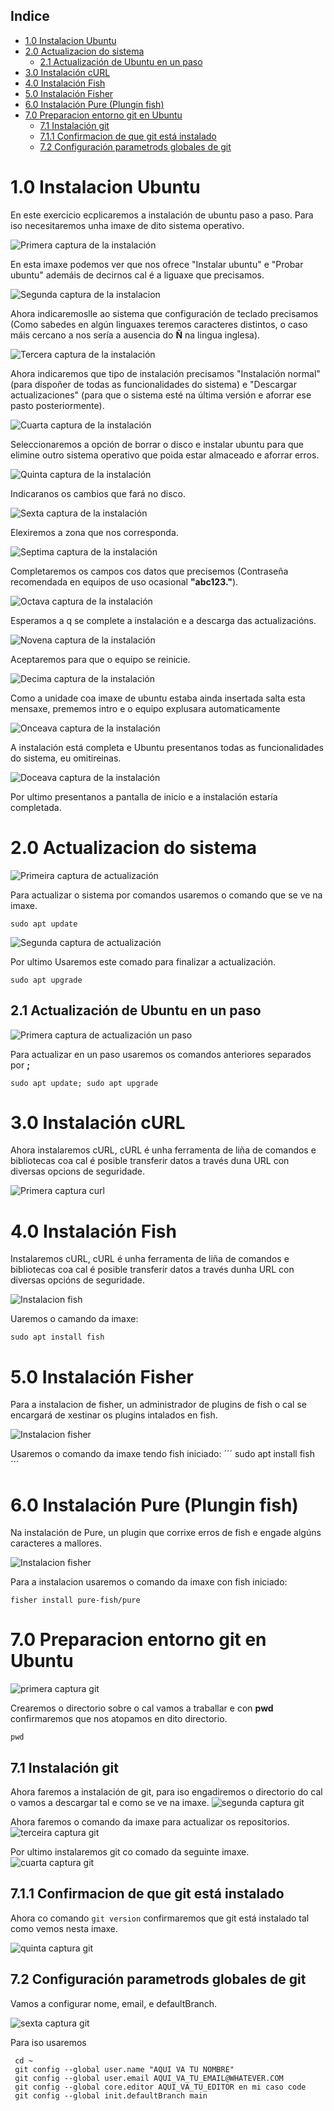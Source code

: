 ## Indice

- [1.0 Instalacion Ubuntu](#10-instalacion-ubuntu)
- [2.0 Actualizacion do sistema](#20-actualizacion-do-sistema)
  - [2.1 Actualización de Ubuntu en un paso](#21-actualización-de-ubuntu-en-un-paso)
- [3.0 Instalación cURL](#30-instalación-curl)
- [4.0 Instalación Fish](#40-instalación-fish)
- [5.0 Instalación Fisher](#50-instalación-fisher)
- [6.0 Instalación Pure (Plungin fish)](#60-instalación-pure-plungin-fish)
- [7.0 Preparacion entorno git en Ubuntu](#70-preparacion-entorno-git-en-ubuntu)
  - [7.1 Instalación git](#71-instalación-git)
  - [7.1.1 Confirmacion de que git está instalado](#711-confirmacion-de-que-git-está-instalado)
  - [7.2 Configuración parametrods globales de git](#72-configuración-parametrods-globales-de-git)

# 1.0 Instalacion Ubuntu

En este exercicio ecplicaremos a instalación de ubuntu paso a paso. Para iso necesitaremos unha imaxe de dito sistema operativo.

![Primera captura de la instalación](./capturas%20ubuntu/Captura1.PNG)

En esta imaxe podemos ver que nos ofrece "Instalar ubuntu" e "Probar ubuntu" ademáis de decirnos cal é a liguaxe que precisamos.

![Segunda captura de la instalacion](./capturas%20ubuntu/Captura2.PNG)

Ahora indicaremoslle ao sistema que configuración de teclado precisamos (Como sabedes en algún linguaxes teremos caracteres distintos, o caso máis cercano a nos sería a ausencia do **Ñ** na lingua inglesa).

![Tercera captura de la instalación](./capturas%20ubuntu/Captura3.PNG)

Ahora indicaremos que tipo de instalación precisamos "Instalación normal" (para dispoñer de todas as funcionalidades do sistema) e "Descargar actualizaciones" (para que o sistema esté na última versión e aforrar ese pasto posteriormente).

![Cuarta captura de la instalación](./capturas%20ubuntu/Captura4.PNG)

Seleccionaremos a opción de borrar o disco e instalar ubuntu para que elimine outro sistema operativo que poida estar almaceado e aforrar erros.

![Quinta captura de la instalación](./capturas%20ubuntu/Captura5.PNG)

Indicaranos os cambios que fará no disco.

![Sexta captura de la instalación](./capturas%20ubuntu/Captura6.PNG)

Elexiremos a zona que nos corresponda.

![Septima captura de la instalación](./capturas%20ubuntu/Captura7.PNG)

Completaremos os campos cos datos que precisemos (Contraseña recomendada en equipos de uso ocasional **"abc123."**).

![Octava captura de la instalación](./capturas%20ubuntu/Captura8.PNG)

Esperamos a q se complete a instalación e a descarga das actualizacións.

![Novena captura de la instalación](./capturas%20ubuntu/Captura9.PNG)

Aceptaremos para que o equipo se reinicie.

![Decima captura de la instalación](./capturas%20ubuntu/Captura10.PNG)

Como a unidade coa imaxe de ubuntu estaba ainda insertada salta esta mensaxe, prememos intro e o equipo explusara automaticamente

![Onceava captura de la instalación](./capturas%20ubuntu/Captura11.PNG)

A instalación está completa e Ubuntu presentanos todas as funcionalidades do sistema, eu omitireinas.

![Doceava captura de la instalación](./capturas%20ubuntu/Captura12.PNG)

Por ultimo presentanos a pantalla de inicio e a instalación estaría completada.

# 2.0 Actualizacion do sistema

![Primeira captura de actualización](./capturas%20ubuntu/actualizar%20sistema%201.PNG)

Para actualizar o sistema por comandos usaremos o comando que se ve na imaxe.

```
sudo apt update
```

![Segunda captura de actualización](./capturas%20ubuntu/actualizacion%20sistema%202.PNG)

Por ultimo Usaremos este comado para finalizar a actualización.

```
sudo apt upgrade
```

## 2.1 Actualización de Ubuntu en un paso

![Primera captura de actualización un paso](./capturas%20ubuntu/actualizacion%20sistema%20en%20un%20paso.PNG)

Para actualizar en un paso usaremos os comandos anteriores separados por **;**

```
sudo apt update; sudo apt upgrade
```

# 3.0 Instalación cURL
Ahora instalaremos cURL, cURL é unha ferramenta de liña de comandos e bibliotecas coa cal é posible transferir datos a través duna URL con diversas opcions de seguridade.

![Primera captura curl](./capturas%20ubuntu/instalacion%20curl.PNG)


# 4.0 Instalación Fish

Instalaremos cURL, cURL é unha ferramenta de liña de comandos e bibliotecas coa cal é posible transferir datos a través dunha URL con diversas opcións de seguridade.

![Instalacion fish](./capturas%20ubuntu/fis%20install.PNG)

Uaremos o camando da imaxe:

```
sudo apt install fish
```

# 5.0 Instalación Fisher

Para a instalacion de fisher, un administrador de plugins de fish o cal se encargará de xestinar os plugins intalados en fish.

![Instalacion fisher](./capturas%20ubuntu/instalacion%20fisher.PNG)

Usaremos o comando da imaxe tendo fish iniciado:
´´´
sudo apt install fish
´´´

# 6.0 Instalación Pure (Plungin fish)

Na instalación de Pure, un plugin que corrixe erros de fish e engade algúns caracteres a mallores.

![Instalacion fisher](./capturas%20ubuntu/instalacion%20pure.PNG)

Para a instalacion usaremos o comando da imaxe con fish iniciado:

```
fisher install pure-fish/pure
```

# 7.0 Preparacion entorno git en Ubuntu

![primera captura git](./capturas%20git/Captura.PNG)

Crearemos o directorio sobre o cal vamos a traballar e con **pwd** confirmaremos que nos atopamos en dito directorio.
```
pwd
```
## 7.1 Instalación git
Ahora faremos a instalación de git, para iso engadiremos o directorio do cal o vamos a descargar tal e como se ve na imaxe.
![segunda captura git](./capturas%20git/Captura2.PNG)

Ahora faremos o comando da imaxe para actualizar os repositorios.
![terceira captura git](./capturas%20git/Captura3.PNG)

Por ultimo instalaremos git co comado da seguinte imaxe.
![cuarta captura git](./capturas%20git/Captura4.PNG)

## 7.1.1 Confirmacion de que git está instalado

Ahora co comando ```git version``` confirmaremos que git está instalado tal como vemos nesta imaxe.

![quinta captura git](./capturas%20git/Captura5.PNG)

## 7.2 Configuración parametrods globales de git

Vamos a configurar nome, email, e defaultBranch.

![sexta captura git](./capturas%20git/Captura6.PNG)

Para iso usaremos
```
 cd ~
 git config --global user.name "AQUI VA TU NOMBRE"
 git config --global user.email AQUI_VA_TU_EMAIL@WHATEVER.COM
 git config --global core.editor AQUI_VA_TU_EDITOR en mi caso code
 git config --global init.defaultBranch main
```
